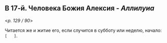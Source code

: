
## В 17-й. Человека Божия Алексия - *Аллилуиа*

<*p. 129 / 90*>

Читается же и житие его, если случится в субботу или неделю, начало: `[   ]`.
